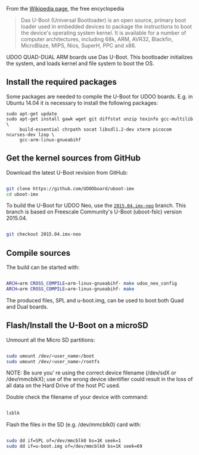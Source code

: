 
From the [Wikipedia page](https://en.wikipedia.org/wiki/Das_U-Boot), the free encyclopedia

>Das U-Boot (Universal Bootloader) is an open source, primary boot loader used in embedded devices to package the instructions to boot the device's operating system kernel. It is available for a number of computer architectures, including 68k, ARM, AVR32, Blackfin, MicroBlaze, MIPS, Nios, SuperH, PPC and x86.

UDOO QUAD-DUAL ARM boards use Das U-Boot. This bootloader initializes the system, and loads kernel and file system to boot the OS.

## Install the required packages

Some packages are needed to compile the U-Boot for UDOO boards.
E.g. in Ubuntu 14.04 it is necessary to install the following packages:

    sudo apt-get update
    sudo apt-get install gawk wget git diffstat unzip texinfo gcc-multilib \
         build-essential chrpath socat libsdl1.2-dev xterm picocom ncurses-dev lzop \
         gcc-arm-linux-gnueabihf

## Get the kernel sources from GitHub

Download the latest U-Boot revision from GitHub:

```bash

git clone https://github.com/UDOOboard/uboot-imx
cd uboot-imx

```

To build the U-Boot for UDOO Neo, use the [`2015.04.imx-neo`](https://github.com/UDOOboard/uboot-imx/tree/2015.04.imx-neo) branch. This branch is based on Freescale Community's U-Boot (uboot-fslc) version 2015.04.

```bash

git checkout 2015.04.imx-neo

```

## Compile sources

The build can be started with:

```bash

ARCH=arm CROSS_COMPILE=arm-linux-gnueabihf- make udoo_neo_config
ARCH=arm CROSS_COMPILE=arm-linux-gnueabihf- make

```
The produced files, SPL and u-boot.img, can be used to boot both Quad and Dual boards.

## Flash/Install the U-Boot on a microSD

Unmount all the Micro SD partitions:

```bash

sudo umount /dev/<user_name>/boot
sudo umount /dev/<user_name>/rootfs

```

NOTE: Be sure you’ re using the correct device filename (/dev/sdX or /dev/mmcblkX); use of the wrong device identifier could result in the loss of all data on the Hard Drive of the host PC used.

Double check the filename of your device with command:

```bash

lsblk

```

Flash the files in the SD (e.g. /dev/mmcblk0) card with:


```bash

sudo dd if=SPL of=/dev/mmcblk0 bs=1K seek=1
sudo dd if=u-boot.img of=/dev/mmcblk0 bs=1K seek=69

```
